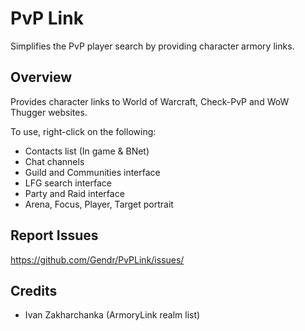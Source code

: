 # PvP Link

Simplifies the PvP player search by providing character armory links.

## Overview

Provides character links to World of Warcraft, Check-PvP and WoW Thugger websites.

To use, right-click on the following:
+ Contacts list (In game & BNet)
+ Chat channels
+ Guild and Communities interface
+ LFG search interface
+ Party and Raid interface
+ Arena, Focus, Player, Target portrait

## Report Issues

https://github.com/Gendr/PvPLink/issues/

## Credits

+ Ivan Zakharchanka (ArmoryLink realm list)